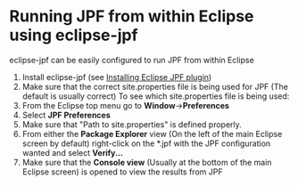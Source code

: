 # Running JPF from within Eclipse using eclipse-jpf #

eclipse-jpf can be easily configured to run JPF from within Eclipse

 1. Install eclipse-jpf (see [Installing Eclipse JPF plugin](Eclipse-Plugin))
 2. Make sure that the correct site.properties file is being used for JPF (The default is usually correct)
   To see which site.properties file is being used:
   3. From the Eclipse top menu go to **Window**->**Preferences**
   4. Select **JPF Preferences**
   5. Make sure that "Path to site.properties" is defined properly.
 6. From either the **Package Explorer** view (On the left of the main Eclipse screen by default) right-click on the *.jpf with the JPF configuration wanted and select **Verify...**
 7. Make sure that the **Console view** (Usually at the bottom of the main Eclipse screen) is opened to view the results from JPF